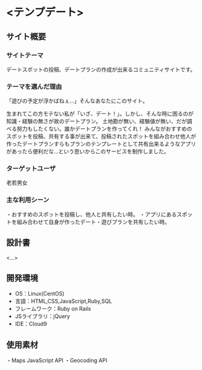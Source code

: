 # <テンプデート>

## サイト概要
### サイトテーマ
デートスポットの投稿、デートプランの作成が出来るコミュニティサイトです。

### テーマを選んだ理由
「遊びの予定が浮かばねぇ...」そんなあなたにこのサイト。

生まれてこの方モテない私が「いざ、デート！」。しかし、そんな時に困るのが知識・経験の無さが故のデートプラン。
土地勘が無い、経験値が無い、だが調べる努力もしたくない。誰かデートプランを作ってくれ！
みんながおすすめのスポットを投稿、共有する事が出来て、投稿されたスポットを組み合わせ他人が作ったデートプランすらもプランのテンプレートとして共有出来るようなアプリがあったら便利だな...という思いからこのサービスを制作しました。


### ターゲットユーザ
老若男女

### 主な利用シーン
・おすすめのスポットを投稿し、他人と共有したい時。
・アプリにあるスポットを組み合わせて自身が作ったデート・遊びプランを共有したい時。

## 設計書
<...>

## 開発環境
- OS：Linux(CentOS)
- 言語：HTML,CSS,JavaScript,Ruby,SQL
- フレームワーク：Ruby on Rails
- JSライブラリ：jQuery
- IDE：Cloud9

## 使用素材
・Maps JavaScript API
・Geocoding API